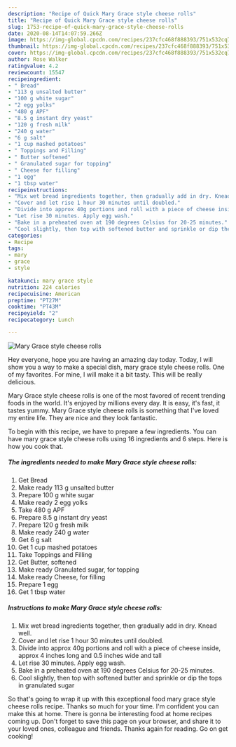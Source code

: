 ```yaml
---
description: "Recipe of Quick Mary Grace style cheese rolls"
title: "Recipe of Quick Mary Grace style cheese rolls"
slug: 1753-recipe-of-quick-mary-grace-style-cheese-rolls
date: 2020-08-14T14:07:59.266Z
image: https://img-global.cpcdn.com/recipes/237cfc468f888393/751x532cq70/mary-grace-style-cheese-rolls-recipe-main-photo.jpg
thumbnail: https://img-global.cpcdn.com/recipes/237cfc468f888393/751x532cq70/mary-grace-style-cheese-rolls-recipe-main-photo.jpg
cover: https://img-global.cpcdn.com/recipes/237cfc468f888393/751x532cq70/mary-grace-style-cheese-rolls-recipe-main-photo.jpg
author: Rose Walker
ratingvalue: 4.2
reviewcount: 15547
recipeingredient:
- " Bread"
- "113 g unsalted butter"
- "100 g white sugar"
- "2 egg yolks"
- "480 g APF"
- "8.5 g instant dry yeast"
- "120 g fresh milk"
- "240 g water"
- "6 g salt"
- "1 cup mashed potatoes"
- " Toppings and Filling"
- " Butter softened"
- " Granulated sugar for topping"
- " Cheese for filling"
- "1 egg"
- "1 tbsp water"
recipeinstructions:
- "Mix wet bread ingredients together, then gradually add in dry. Knead well."
- "Cover and let rise 1 hour 30 minutes until doubled."
- "Divide into approx 40g portions and roll with a piece of cheese inside, approx 4 inches long and 0.5 inches wide and tall"
- "Let rise 30 minutes. Apply egg wash."
- "Bake in a preheated oven at 190 degrees Celsius for 20-25 minutes."
- "Cool slightly, then top with softened butter and sprinkle or dip the tops in granulated sugar"
categories:
- Recipe
tags:
- mary
- grace
- style

katakunci: mary grace style 
nutrition: 224 calories
recipecuisine: American
preptime: "PT27M"
cooktime: "PT43M"
recipeyield: "2"
recipecategory: Lunch

---
```



![Mary Grace style cheese rolls](https://img-global.cpcdn.com/recipes/237cfc468f888393/751x532cq70/mary-grace-style-cheese-rolls-recipe-main-photo.jpg)

Hey everyone, hope you are having an amazing day today. Today, I will show you a way to make a special dish, mary grace style cheese rolls. One of my favorites. For mine, I will make it a bit tasty. This will be really delicious.



Mary Grace style cheese rolls is one of the most favored of recent trending foods in the world. It's enjoyed by millions every day. It is easy, it's fast, it tastes yummy. Mary Grace style cheese rolls is something that I've loved my entire life. They are nice and they look fantastic.


To begin with this recipe, we have to prepare a few ingredients. You can have mary grace style cheese rolls using 16 ingredients and 6 steps. Here is how you cook that.

<!--inarticleads1-->

##### The ingredients needed to make Mary Grace style cheese rolls:

1. Get  Bread
1. Make ready 113 g unsalted butter
1. Prepare 100 g white sugar
1. Make ready 2 egg yolks
1. Take 480 g APF
1. Prepare 8.5 g instant dry yeast
1. Prepare 120 g fresh milk
1. Make ready 240 g water
1. Get 6 g salt
1. Get 1 cup mashed potatoes
1. Take  Toppings and Filling
1. Get  Butter, softened
1. Make ready  Granulated sugar, for topping
1. Make ready  Cheese, for filling
1. Prepare 1 egg
1. Get 1 tbsp water




<!--inarticleads2-->

##### Instructions to make Mary Grace style cheese rolls:

1. Mix wet bread ingredients together, then gradually add in dry. Knead well.
1. Cover and let rise 1 hour 30 minutes until doubled.
1. Divide into approx 40g portions and roll with a piece of cheese inside, approx 4 inches long and 0.5 inches wide and tall
1. Let rise 30 minutes. Apply egg wash.
1. Bake in a preheated oven at 190 degrees Celsius for 20-25 minutes.
1. Cool slightly, then top with softened butter and sprinkle or dip the tops in granulated sugar




So that's going to wrap it up with this exceptional food mary grace style cheese rolls recipe. Thanks so much for your time. I'm confident you can make this at home. There is gonna be interesting food at home recipes coming up. Don't forget to save this page on your browser, and share it to your loved ones, colleague and friends. Thanks again for reading. Go on get cooking!
